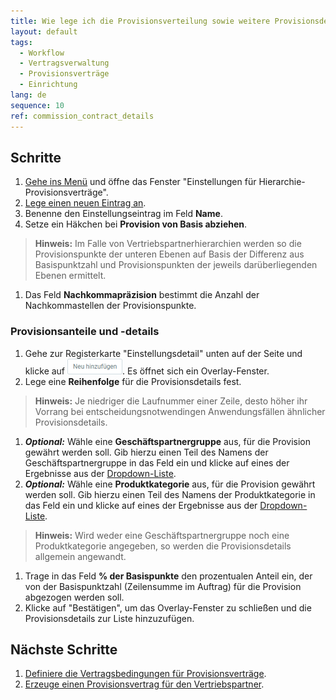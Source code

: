 ```yaml
---
title: Wie lege ich die Provisionsverteilung sowie weitere Provisionsdetails fest?
layout: default
tags:
  - Workflow
  - Vertragsverwaltung
  - Provisionsverträge
  - Einrichtung
lang: de
sequence: 10
ref: commission_contract_details
---
```


## Schritte
1. [Gehe ins Menü](Menu) und öffne das Fenster "Einstellungen für Hierarchie-Provisionsverträge".
1. [Lege einen neuen Eintrag an](Neuer_Datensatz_Fenster_Webui).
1. Benenne den Einstellungseintrag im Feld **Name**.
1. Setze ein Häkchen bei **Provision von Basis abziehen**.
 >**Hinweis:** Im Falle von Vertriebspartnerhierarchien werden so die Provisionspunkte der unteren Ebenen auf Basis der Differenz aus Basispunktzahl und Provisionspunkten der jeweils darüberliegenden Ebenen ermittelt.

1. Das Feld **Nachkommapräzision** bestimmt die Anzahl der Nachkommastellen der Provisionspunkte.

### Provisionsanteile und -details
1. Gehe zur Registerkarte "Einstellungsdetail" unten auf der Seite und klicke auf !["Neu hinzufügen"](assets/Neu_hinzufuegen_Button.png). Es öffnet sich ein Overlay-Fenster.
1. Lege eine **Reihenfolge** für die Provisionsdetails fest.
 >**Hinweis:** Je niedriger die Laufnummer einer Zeile, desto höher ihr Vorrang bei entscheidungsnotwendingen Anwendungsfällen ähnlicher Provisionsdetails.

1. ***Optional:*** Wähle eine **Geschäftspartnergruppe** aus, für die Provision gewährt werden soll. Gib hierzu einen Teil des Namens der Geschäftspartnergruppe in das Feld ein und klicke auf eines der Ergebnisse aus der [Dropdown-Liste](Keyboard_Shortcuts_Liste).
1. ***Optional:*** Wähle eine **Produktkategorie** aus, für die Provision gewährt werden soll. Gib hierzu einen Teil des Namens der Produktkategorie in das Feld ein und klicke auf eines der Ergebnisse aus der [Dropdown-Liste](Keyboard_Shortcuts_Liste).
 >**Hinweis:** Wird weder eine Geschäftspartnergruppe noch eine Produktkategorie angegeben, so werden die Provisionsdetails allgemein angewandt.

1. Trage in das Feld **% der Basispunkte** den prozentualen Anteil ein, der von der Basispunktzahl (Zeilensumme im Auftrag) für die Provision abgezogen werden soll.
1. Klicke auf "Bestätigen", um das Overlay-Fenster zu schließen und die Provisionsdetails zur Liste hinzuzufügen.

## Nächste Schritte
1. [Definiere die Vertragsbedingungen für Provisionsverträge](Vertragsbedingungen_Provision_definieren).
1. [Erzeuge einen Provisionsvertrag für den Vertriebspartner](Provisionsvertrag_erzeugen).
